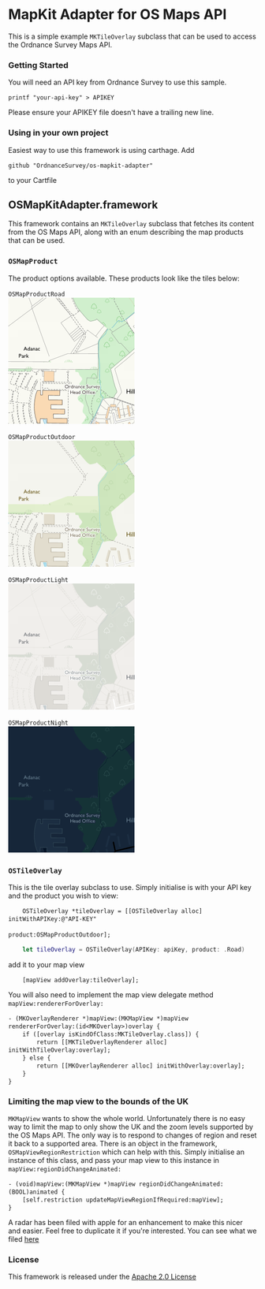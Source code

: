 # MapKit Adapter for OS Maps API
This is a simple example `MKTileOverlay` subclass that can be used to access
the Ordnance Survey Maps API.

### Getting Started
You will need an API key from Ordnance Survey to use this sample.
```
printf "your-api-key" > APIKEY
```
Please ensure your APIKEY file doesn't have a trailing new line.

### Using in your own project
Easiest way to use this framework is using carthage. Add
```
github "OrdnanceSurvey/os-mapkit-adapter"
```
to your Cartfile

## OSMapKitAdapter.framework
This framework contains an `MKTileOverlay` subclass that fetches its content
from the OS Maps API, along with an enum describing the map products that can
be used.

### `OSMapProduct`
The product options available. These products look like the tiles below:

`OSMapProductRoad`<br/>
![Sample Road Tile](images/roadtile.png)

`OSMapProductOutdoor`<br/>
![Sample Outdoor Tile](images/outdoortile.png)

`OSMapProductLight`<br/>
![Sample Light Tile](images/lighttile.png)

`OSMapProductNight`<br/>
![Sample Night Tile](images/nighttile.png)

### `OSTileOverlay`
This is the tile overlay subclass to use. Simply initialise is with your API
key and the product you wish to view:

```objc
    OSTileOverlay *tileOverlay = [[OSTileOverlay alloc] initWithAPIKey:@"API-KEY"
                                                               product:OSMapProductOutdoor];
```
```swift
    let tileOverlay = OSTileOverlay(APIKey: apiKey, product: .Road)
```

add it to your map view
```
    [mapView addOverlay:tileOverlay];
```

You will also need to implement the map view delegate method
`mapView:rendererForOverlay:`
```
- (MKOverlayRenderer *)mapView:(MKMapView *)mapView rendererForOverlay:(id<MKOverlay>)overlay {
    if ([overlay isKindOfClass:MKTileOverlay.class]) {
        return [[MKTileOverlayRenderer alloc] initWithTileOverlay:overlay];
    } else {
        return [[MKOverlayRenderer alloc] initWithOverlay:overlay];
    }
}
```

### Limiting the map view to the bounds of the UK
`MKMapView` wants to show the whole world. Unfortunately there is no easy
way to limit the map to only show the UK and the zoom levels supported by
the OS Maps API. The only way is to respond to changes of region and reset
it back to a supported area. There is an object in the framework,
`OSMapViewRegionRestriction` which can help with this. Simply initialise an
instance of this class, and pass your map view to this instance in
`mapView:regionDidChangeAnimated:`
```
- (void)mapView:(MKMapView *)mapView regionDidChangeAnimated:(BOOL)animated {
    [self.restriction updateMapViewRegionIfRequired:mapView];
}
```
A radar has been filed with apple for an enhancement to make this nicer and
easier. Feel free to duplicate it if you're interested. You can see what we
filed [here](RegionLimitFeatureRequest.md)

### License
This framework is released under the [Apache 2.0 License](LICENSE)
